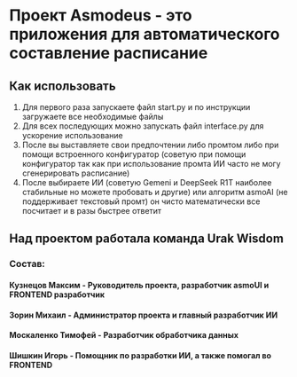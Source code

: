 # Проект Asmodeus - это приложения для автоматического составление расписание 

## Как использовать 
1. Для первого раза запускаете файл start.py и по инструкции загружаете все необходимые файлы 
2. Для всех последующих можно запускать файл interface.py для ускорение использование 
3. После вы выставляете свои предпочтении либо промтом либо при помощи встроенного конфигуратор (советую при помощи конфигуратор так как при использование промта ИИ часто не могу сгенерировать расписание)
4. После выбираете ИИ (советую Gemeni и DeepSeek R1T наиболее стабильные но можете пробовать и другие) или алгоритм asmoAI (не поддерживает текстовый промт) он чисто математически все посчитает и в разы быстрее ответит 

## Над проектом работала команда Urak Wisdom
### Состав:
#### Кузнецов Максим - Руководитель проекта, разработчик asmoUI и FRONTEND разработчик 
#### Зорин Михаил - Администратор проекта и главный разработчик ИИ
#### Москаленко Тимофей - Разработчик обработчика данных 
#### Шишкин Игорь - Помощник по разработки ИИ, а также помогал во FRONTEND 
